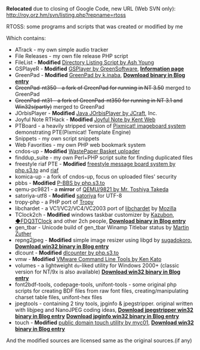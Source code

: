 **Relocated** due to closing of Google Code, new URL (Web SVN only):
http://roy.orz.hm/svn/listing.php?repname=rtoss

RTOSS: some programs and scripts that was created or modified by me

Which contains:
  * ATrack - my own simple audio tracker
  * File Releases - my own file release PHP script
  * FileList - **Modified** [Directory Listing Script by Ash Young](http://www.evoluted.net/community/code/directorylisting.php)
  * GSPlayeR - **Modified** [GSPlayer by GreenSoftware](http://hp.vector.co.jp/authors/VA032810/), **[Information page](http://roytam.googlepages.com/gsplayer)**
  * GreenPad - **Modified** [GreenPad by k.inaba](http://www.kmonos.net/lib/gp.en.html), **[Download binary in Blog entry](http://rtfreesoft.blogspot.com/2009/08/greenpad-for-nt-351.html)**
  * ~~GreenPad-nt350 - a fork of GreenPad for running in NT 3.50~~ merged to GreenPad
  * ~~GreenPad-nt31 - a fork of GreenPad-nt350 for running in NT 3.1 and Win32s(partly)~~ merged to GreenPad
  * JOrbisPlayer - **Modified** [Java JOrbisPlayer by JCraft](http://www.jcraft.com/jorbis/), Inc.
  * Joyful Note RTHack - **Modified** [Joyful Note by Kent Web](http://www.kent-web.com/bbs/joyful.html)
  * PTBoard - a heavily stripped version of [Pixmicat! imageboard system](http://pixmicat.openfoundry.org/) demonstrating PTE(Pixmicat! Template Engine)
  * Snippets - my own script snippets
  * Web Favorities - my own PHP web bookmark system
  * cndos-up - **Modified** [WastePaper Basket uploader](http://utu.under.jp/archives/uploader.php)
  * finddup\_suite - my own Perl+PHP script suite for finding duplicated files
  * freestyle riaf PTE - **Modified** [freestyle message board system by php.s3.to](http://php.s3.to/bbs/fstyle/) and [riaf](http://d.riaf.org/)
  * komica-up - a fork of cndos-up, focus on uploaded files' security
  * pbbs - **Modified** [P-BBS by php.s3.to](http://php.s3.to/bbs/bbs1.php)
  * qemu-pc9821 - a **mirror** of [QEMU/9821 by Mr. Toshiya Takeda](http://homepage3.nifty.com/takeda-toshiya/qemu/index.html)
  * satoriya-utf8 - **Modified** [satoriya](http://code.google.com/p/satoriya-shiori/) for UTF-8
  * tropy-php - a PHP port of [Tropy](http://www.hyuki.com/tropy/)
  * libchardet - a VC1/VC2/VC4/VC2003 port of [libchardet](http://code.google.com/p/libibase/) by [Mozilla](http://www.mozilla.org/projects/intl/chardet.html)
  * TClock2ch - **Modified** windows taskbar customizer by [Kazubon](http://homepage1.nifty.com/kazubon/), [◆FDQ3TClock](http://l-o-l.l-o-l.l-o-l.to/) and other 2ch people, **[Download binary in Blog entry](http://rtfreesoft.blogspot.com/2008/06/tclock2ch-080624.html)**
  * gen\_tbar - Unicode build of gen\_tbar Winamp Titlebar status by [Martin Zuther](http://www.mzuther.de/en/category/application/gen-tbar)
  * repng2jpeg - **Modified** simple image resizer using libgd by [sugadokoro](http://sugachan.dip.jp/), **[Download win32 binary in Blog entry](http://rtfreesoft.blogspot.com/2011/06/repng2jpeg.html)**
  * dlcount - **Modified** [dlcounter by php.s3.to](http://php.s3.to/data/#dl)
  * vmw - **Modified** [VMware Command Line Tools by Ken Kato](http://sites.google.com/site/chitchatvmback/vmtools)
  * volumes - a lightweight `du`-liked utility for Windows 2000+ (classic version for NT/9x is also available) **[Download win32 binary in Blog entry](http://rtfreesoft.blogspot.com/2012/10/df-35-standalone-and-volumesexe.html)**
  * font2bdf-tools, codepage-tools, unifont-tools - some original php scripts for creating BDF files from raw font files, creating/manipulating charset table files, unifont-hex files
  * jpegtools - containing 2 tiny tools, jpginfo & jpegstripper. original written with libjpeg and NanoJPEG coding ideas, **[Download jpegstripper win32 binary in Blog entry](http://rtfreesoft.blogspot.com/2014/03/jpegstripper.html)** **[Download jpginfo win32 binary in Blog entry](http://rtfreesoft.blogspot.com/2014/03/jpginfo.html)**
  * touch - **Modified** [public domain touch utility by myc01](http://myc01.free.fr/touch/), **[Download win32 binary in Blog entry](http://rtfreesoft.blogspot.com/2014/03/touch-utlity-public-domain-version-by.html)**

And the modified sources are licensed same as the original sources.(if any)